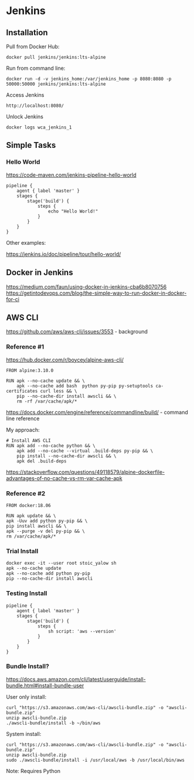 # Jenkins

## Installation

Pull from Docker Hub:

```
docker pull jenkins/jenkins:lts-alpine
```

Run from command line:

```
docker run -d -v jenkins_home:/var/jenkins_home -p 8080:8080 -p 50000:50000 jenkins/jenkins:lts-alpine
```

Access Jenkins

```
http://localhost:8080/
```

Unlock Jenkins

```
docker logs wca_jenkins_1
```





## Simple Tasks

### Hello World

https://code-maven.com/jenkins-pipeline-hello-world

```
pipeline {
    agent { label 'master' }
    stages {
        stage('build') {
            steps {
                echo "Hello World!"
            }
        }
    }
}
```

Other examples:

https://jenkins.io/doc/pipeline/tour/hello-world/



## Docker in Jenkins

https://medium.com/faun/using-docker-in-jenkins-cba6b8070756
https://getintodevops.com/blog/the-simple-way-to-run-docker-in-docker-for-ci



## AWS CLI

https://github.com/aws/aws-cli/issues/3553 - background

### Reference #1

https://hub.docker.com/r/boycey/alpine-aws-cli/

```
FROM alpine:3.10.0

RUN apk --no-cache update && \
    apk --no-cache add bash  python py-pip py-setuptools ca-certificates curl less && \
    pip --no-cache-dir install awscli && \
    rm -rf /var/cache/apk/*
```

https://docs.docker.com/engine/reference/commandline/build/ - command line reference

My approach:

```
# Install AWS CLI
RUN apk add --no-cache python && \
    apk add --no-cache --virtual .build-deps py-pip && \
    pip install --no-cache-dir awscli && \
	apk del .build-deps
```

<https://stackoverflow.com/questions/49118579/alpine-dockerfile-advantages-of-no-cache-vs-rm-var-cache-apk>

### Reference #2

```
FROM docker:18.06

RUN apk update && \
apk -Uuv add python py-pip && \
pip install awscli && \
apk --purge -v del py-pip && \
rm /var/cache/apk/*
```

### Trial Install

```
docker exec -it --user root stoic_yalow sh
apk --no-cache update
apk --no-cache add python py-pip
pip --no-cache-dir install awscli
```

### Testing Install

```
pipeline {
    agent { label 'master' }
    stages {
        stage('build') {
            steps {
                sh script: 'aws --version'
            }
        }
    }
}
```

### Bundle Install?

https://docs.aws.amazon.com/cli/latest/userguide/install-bundle.html#install-bundle-user

User only install:

```
curl "https://s3.amazonaws.com/aws-cli/awscli-bundle.zip" -o "awscli-bundle.zip"
unzip awscli-bundle.zip
./awscli-bundle/install -b ~/bin/aws
```

System install:

```
curl "https://s3.amazonaws.com/aws-cli/awscli-bundle.zip" -o "awscli-bundle.zip"
unzip awscli-bundle.zip
sudo ./awscli-bundle/install -i /usr/local/aws -b /usr/local/bin/aws
```

Note: Requires Python
